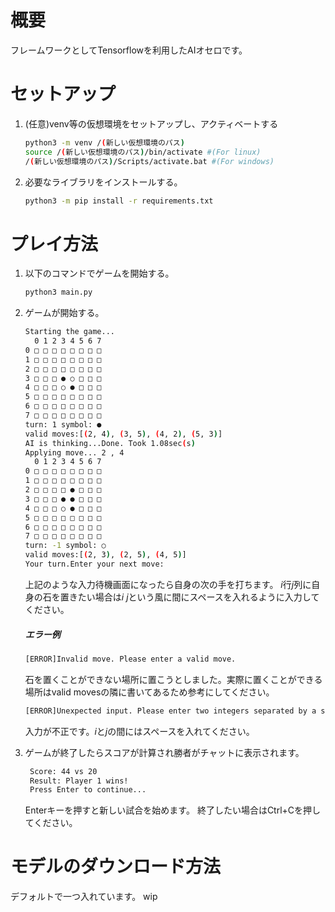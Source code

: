 # 概要
フレームワークとしてTensorflowを利用したAIオセロです。

# セットアップ

1. (任意)venv等の仮想環境をセットアップし、アクティベートする
   ```bash
   python3 -m venv /(新しい仮想環境のパス)
   source /(新しい仮想環境のパス)/bin/activate #(For linux)
   /(新しい仮想環境のパス)/Scripts/activate.bat #(For windows)
   ```

2. 必要なライブラリをインストールする。
   ```bash
   python3 -m pip install -r requirements.txt
   ```

# プレイ方法

1. 以下のコマンドでゲームを開始する。
   ```bash
   python3 main.py
   ```
2. ゲームが開始する。
    ```bash
    Starting the game...
      0 1 2 3 4 5 6 7
    0 □ □ □ □ □ □ □ □
    1 □ □ □ □ □ □ □ □
    2 □ □ □ □ □ □ □ □
    3 □ □ □ ● ○ □ □ □
    4 □ □ □ ○ ● □ □ □
    5 □ □ □ □ □ □ □ □
    6 □ □ □ □ □ □ □ □
    7 □ □ □ □ □ □ □ □
    turn: 1 symbol: ●
    valid moves:[(2, 4), (3, 5), (4, 2), (5, 3)]
    AI is thinking...Done. Took 1.08sec(s)
    Applying move... 2 , 4
      0 1 2 3 4 5 6 7
    0 □ □ □ □ □ □ □ □
    1 □ □ □ □ □ □ □ □
    2 □ □ □ □ ● □ □ □
    3 □ □ □ ● ● □ □ □
    4 □ □ □ ○ ● □ □ □
    5 □ □ □ □ □ □ □ □
    6 □ □ □ □ □ □ □ □
    7 □ □ □ □ □ □ □ □
    turn: -1 symbol: ○
    valid moves:[(2, 3), (2, 5), (4, 5)]
    Your turn.Enter your next move:
    ```
    上記のような入力待機画面になったら自身の次の手を打ちます。
    $i$行$j$列に自身の石を置きたい場合は$i\ j$という風に間にスペースを入れるように入力してください。
    ##### エラー例
    ```bash
    [ERROR]Invalid move. Please enter a valid move.
    ```
    石を置くことができない場所に置こうとしました。実際に置くことができる場所はvalid movesの隣に書いてあるため参考にしてください。
    ```bash
    [ERROR]Unexpected input. Please enter two integers separated by a space.
    ```
    入力が不正です。$i$と$j$の間にはスペースを入れてください。

3. ゲームが終了したらスコアが計算され勝者がチャットに表示されます。
   ```bash
    Score: 44 vs 20
    Result: Player 1 wins!
    Press Enter to continue...
    ```
    Enterキーを押すと新しい試合を始めます。
    終了したい場合はCtrl+Cを押してください。

# モデルのダウンロード方法
デフォルトで一つ入れています。
wip

